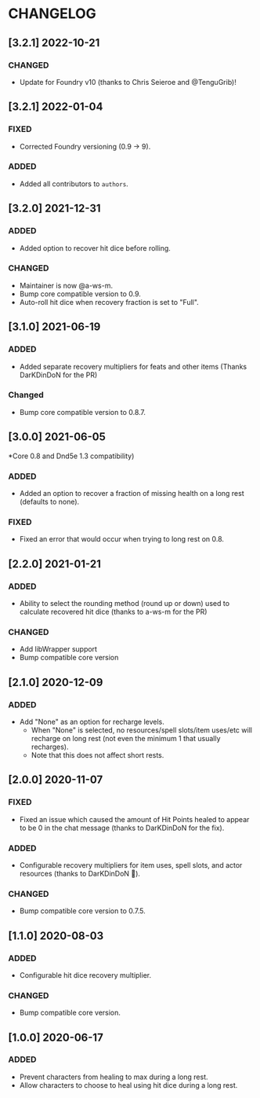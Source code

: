 # CHANGELOG

## [3.2.1] 2022-10-21

### CHANGED

- Update for Foundry v10 (thanks to Chris Seieroe and @TenguGrib)!

## [3.2.1] 2022-01-04

### FIXED

- Corrected Foundry versioning (0.9 -> 9).

### ADDED

- Added all contributors to `authors`.

## [3.2.0] 2021-12-31

### ADDED

- Added option to recover hit dice before rolling.

### CHANGED

- Maintainer is now @a-ws-m.
- Bump core compatible version to 0.9.
- Auto-roll hit dice when recovery fraction is set to "Full".

## [3.1.0] 2021-06-19

### ADDED

- Added separate recovery multipliers for feats and other items (Thanks DarKDinDoN for the PR)

### Changed

- Bump core compatible version to 0.8.7.

## [3.0.0] 2021-06-05

*Core 0.8 and Dnd5e 1.3 compatibility)

### ADDED

- Added an option to recover a fraction of missing health on a long rest (defaults to none).

### FIXED

- Fixed an error that would occur when trying to long rest on 0.8.

## [2.2.0] 2021-01-21

### ADDED

- Ability to select the rounding method (round up or down) used to calculate recovered hit dice (thanks to a-ws-m for the PR)

### CHANGED

- Add libWrapper support
- Bump compatible core version

## [2.1.0] 2020-12-09

### ADDED

- Add "None" as an option for recharge levels.
    - When "None" is selected, no resources/spell slots/item uses/etc will recharge on long rest (not even the minimum 1 that usually recharges).
    - Note that this does not affect short rests.

## [2.0.0] 2020-11-07

### FIXED

- Fixed an issue which caused the amount of Hit Points healed to appear to be 0 in the chat message (thanks to DarKDinDoN for the fix).

### ADDED

- Configurable recovery multipliers for item uses, spell slots, and actor resources (thanks to DarKDinDoN 👏).

### CHANGED

- Bump compatible core version to 0.7.5.

## [1.1.0] 2020-08-03

### ADDED

- Configurable hit dice recovery multiplier.

### CHANGED

- Bump compatible core version.

## [1.0.0] 2020-06-17

### ADDED

- Prevent characters from healing to max during a long rest.
- Allow characters to choose to heal using hit dice during a long rest.

